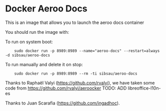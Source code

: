 Docker Aeroo Docs
==================

This is an image that allows you to launch the aeroo docs container

You should run the image with:

   To run on system boot:
    
        sudo docker run -p 8989:8989 --name="aeroo-docs" --restart=always -d sibsau/aeroo-docs

   To run manually and delete it on stop:
    
        sudo docker run -p 8989:8989 --rm -ti sibsau/aeroo-docs


Thanks to Raphaël Valyi (https://github.com/rvalyi), we have taken some code from https://github.com/rvalyi/aeroocker
TODO: ADD libreoffice-l10n-es

Thanks to Juan Scarafia (https://github.com/ingadhoc).
